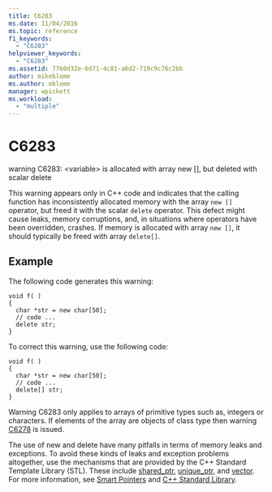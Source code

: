 ```yaml
---
title: C6283
ms.date: 11/04/2016
ms.topic: reference
f1_keywords:
  - "C6283"
helpviewer_keywords:
  - "C6283"
ms.assetid: 7760d32e-6d71-4c81-a6d2-719c9c76c2bb
author: mikeblome
ms.author: mblome
manager: wpickett
ms.workload:
  - "multiple"
---
```

# C6283
warning C6283: \<variable> is allocated with array new [], but deleted with scalar delete

 This warning appears only in C++ code and indicates that the calling function has inconsistently allocated memory with the array `new []` operator, but freed it with the scalar `delete` operator. This defect might cause leaks, memory corruptions, and, in situations where operators have been overridden, crashes. If memory is allocated with array `new []`, it should typically be freed with array `delete[]`.

## Example
 The following code generates this warning:

```
void f( )
{
  char *str = new char[50];
  // code ...
  delete str;
}
```

 To correct this warning, use the following code:

```
void f( )
{
  char *str = new char[50];
  // code ...
  delete[] str;
}
```

 Warning C6283 only applies to arrays of primitive types such as, integers or characters. If elements of the array are objects of class type then warning [C6278](../code-quality/c6278.md) is issued.

 The use of new and delete have many pitfalls in terms of memory leaks and exceptions. To avoid these kinds of leaks and exception problems altogether, use the mechanisms that are provided by the C++ Standard Template Library (STL). These include [shared_ptr](/cpp/standard-library/shared-ptr-class), [unique_ptr](/cpp/standard-library/unique-ptr-class), and [vector](/cpp/standard-library/vector). For more information, see [Smart Pointers](/cpp/cpp/smart-pointers-modern-cpp) and [C++ Standard Library](/cpp/standard-library/cpp-standard-library-reference).